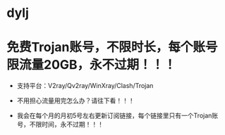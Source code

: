 # dylj
# 免费Trojan账号，不限时长，每个账号限流量20GB，永不过期！！！

- 支持平台：V2ray/Qv2ray/WinXray/Clash/Trojan

- 不用担心流量用完怎么办？请往下看！！！

- 我会在每个月的月初5号左右更新订阅链接，每个链接里只有一个Trojan账号，不限时间，永不过期！！！
